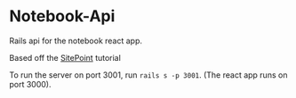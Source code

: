 # Notebook-Api

Rails api for the notebook react app.

Based off the [SitePoint](https://www.sitepoint.com/react-rails-5-1/) tutorial

To run the server on port 3001, run `rails s -p 3001`. (The react app runs on port 3000).